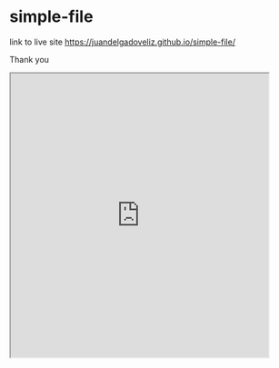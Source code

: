 # simple-file

link to live site https://juandelgadoveliz.github.io/simple-file/

Thank you
<iframe src="https://public.tableau.com/views/GradevsMHI/Sheet1?:showVizHome=no&:embed=true" width="90%" height="500"></iframe>
